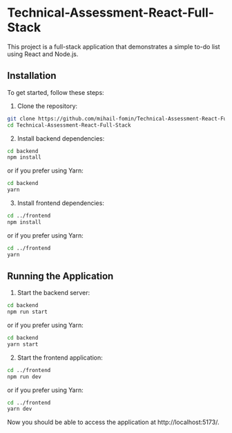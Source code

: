 # Technical-Assessment-React-Full-Stack

This project is a full-stack application that demonstrates a simple to-do list using React and Node.js.

## Installation

To get started, follow these steps:

1. Clone the repository:

```bash
git clone https://github.com/mihail-fomin/Technical-Assessment-React-Full-Stack.git
cd Technical-Assessment-React-Full-Stack
```

2. Install backend dependencies:

```bash
cd backend
npm install
```

or if you prefer using Yarn:

```bash
cd backend
yarn
```

3. Install frontend dependencies:

```bash
cd ../frontend
npm install
```

or if you prefer using Yarn:

```bash
cd ../frontend
yarn
```

## Running the Application

1. Start the backend server:

```bash
cd backend
npm run start
```

or if you prefer using Yarn:

```bash
cd backend
yarn start
```

2. Start the frontend application:

```bash
cd ../frontend
npm run dev
```

or if you prefer using Yarn:

```bash
cd ../frontend
yarn dev
```

Now you should be able to access the application at http://localhost:5173/.
